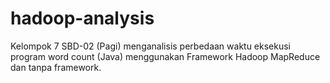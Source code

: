 # hadoop-analysis
Kelompok 7 SBD-02 (Pagi) menganalisis perbedaan waktu eksekusi program word count (Java) menggunakan Framework Hadoop MapReduce dan tanpa framework.
